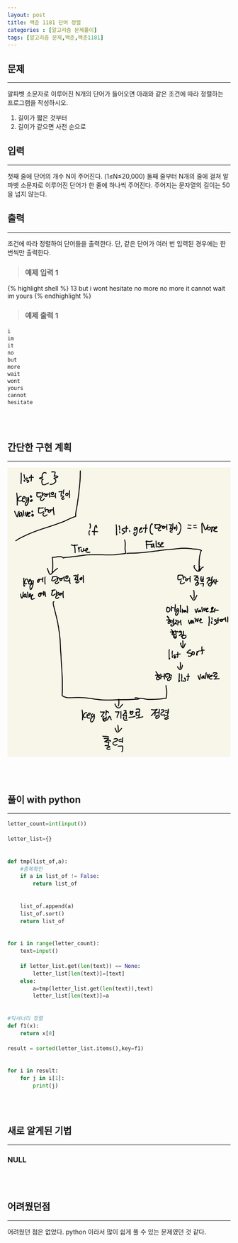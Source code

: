 ```yaml
---
layout: post
title: 백준 1181 단어 정렬
categories : [알고리즘 문제풀이]
tags: [알고리즘 문제,백준,백준1181]
---
```




문제
------
<hr>
알파벳 소문자로 이루어진 N개의 단어가 들어오면 아래와 같은 조건에 따라 정렬하는 프로그램을 작성하시오.

1. 길이가 짧은 것부터
2. 길이가 같으면 사전 순으로

입력
------
<hr>
첫째 줄에 단어의 개수 N이 주어진다. (1≤N≤20,000) 둘째 줄부터 N개의 줄에 걸쳐 알파벳 소문자로 이루어진 단어가 한 줄에 하나씩 주어진다. 주어지는 문자열의 길이는 50을 넘지 않는다.

출력
------
<hr>
조건에 따라 정렬하여 단어들을 출력한다. 단, 같은 단어가 여러 번 입력된 경우에는 한 번씩만 출력한다.




><h3>예제 입력 1</h3>

{% highlight shell %}
13
but
i
wont
hesitate
no
more
no
more
it
cannot
wait
im
yours
{% endhighlight %}



><h3>예제 출력 1</h3>


```
i
im
it
no
but
more
wait
wont
yours
cannot
hesitate
```
<br><br>

간단한 구현 계획
------
<hr>

![구현계획](/assets/img/al_prob/baekjoon1181.jpg)


<br><br>


풀이 with python
-----
<hr>

```python
letter_count=int(input())

letter_list={}


def tmp(list_of,a):
    #중복확인
    if a in list_of != False:
        return list_of
    

    list_of.append(a)
    list_of.sort()
    return list_of 


for i in range(letter_count):
    text=input()

    if letter_list.get(len(text)) == None:
        letter_list[len(text)]=[text]
    else:
        a=tmp(letter_list.get(len(text)),text)
        letter_list[len(text)]=a


#딕셔너리 정렬
def f1(x):
    return x[0]

result = sorted(letter_list.items(),key=f1)


for i in result:
    for j in i[1]:
        print(j)
```
<br><br>

새로 알게된  기법
------
<hr>

<h3>NULL</h3>

<br><br>

어려웠던점
------
<hr>

<p>어려웠던 점은 없었다. python 이라서 많이 쉽게 풀 수 있는 문제였던 것 같다.</p>